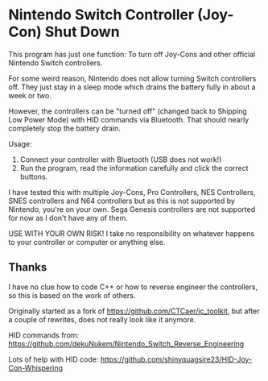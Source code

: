 # Nintendo Switch Controller (Joy-Con) Shut Down

This program has just one function: To turn off Joy-Cons and other official Nintendo Switch controllers.

For some weird reason, Nintendo does not allow turning Switch controllers off. They just stay in
a sleep mode which drains the battery fully in about a week or two.

However, the controllers can be "turned off" (changed back to Shipping Low Power Mode)
with HID commands via Bluetooth. That should nearly completely stop the battery drain.

Usage:
1. Connect your controller with Bluetooth (USB does not work!)
2. Run the program, read the information carefully and click the correct buttons.

I have tested this with multiple Joy-Cons, Pro Controllers, NES Controllers, SNES controllers and N64 controllers 
but as this is not supported by Nintendo, you're on your own. Sega Genesis controllers are not supported for now as I don't have any of them.

USE WITH YOUR OWN RISK! I take no responsibility on whatever happens to your controller or computer or anything else.

## Thanks

I have no clue how to code C++ or how to reverse engineer the controllers, so this is based on the work of others.

Originally started as a fork of https://github.com/CTCaer/jc_toolkit, but after a couple of rewrites, does not really look like it anymore.

HID commands from: https://github.com/dekuNukem/Nintendo_Switch_Reverse_Engineering

Lots of help with HID code: https://github.com/shinyquagsire23/HID-Joy-Con-Whispering
